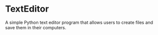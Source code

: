 # TextEditor
A simple Python text editor program that allows users to create files and save them in their computers.
